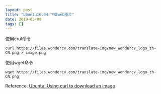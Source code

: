 ```yaml
---
layout: post
title: "Ubuntu16.04 下载web图片"
date: 2019-05-08
tags: []
---
```


使用crul命令

```shell
curl https://files.wondercv.com/translate-img/new_wondercv_logo_zh-CN.png > image.png
```

使用wget命令

```shell
wget https://files.wondercv.com/translate-img/new_wondercv_logo_zh-CN.png
```

Reference:
[Ubuntu: Using curl to download an image](https://stackoverflow.com/questions/32330737/ubuntu-using-curl-to-download-an-image)
